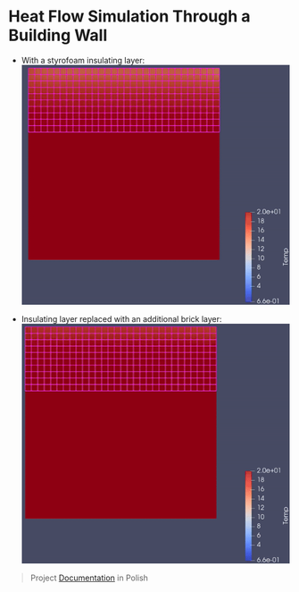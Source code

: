 # Heat Flow Simulation Through a Building Wall

- With a styrofoam insulating layer:
![with_insulating_layer](./data/Mes_spr/with_insulating_layer.gif)

- Insulating layer replaced with an additional brick layer:
![without_insulating_layer](./data/Mes_spr/without_insulating_layer.gif)

>Project <a href="https://github.com/przemek890/MES/blob/master/data/Mes_spr/Janiszewski_Przemys%C5%82aw_grupa_02_Sprawozdanie_MES.pdf">Documentation</a> in Polish